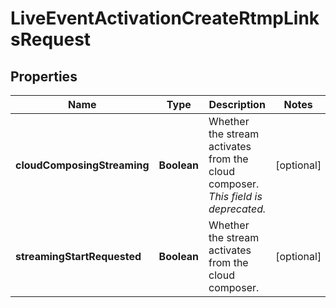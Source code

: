 

# LiveEventActivationCreateRtmpLinksRequest


## Properties

| Name | Type | Description | Notes |
|------------ | ------------- | ------------- | -------------|
|**cloudComposingStreaming** | **Boolean** | Whether the stream activates from the cloud composer. _This field is deprecated._ |  [optional] |
|**streamingStartRequested** | **Boolean** | Whether the stream activates from the cloud composer. |  [optional] |



